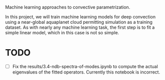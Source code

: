 Machine learning approaches to convective parametrization.

In this project, we will train machine learning models for deep convection using a near-global aquaplanet cloud permitting simulation as a training dataset. As with nearly any machine learning task, the first step is to fit a simple linear model, which in this case is not so simple.

TODO
====

- [ ] Fix the results/3.4-ndb-spectra-of-modes.ipynb to compute the actual eigenvalues of the fitted operators. Currently this notebook is incorrect.
